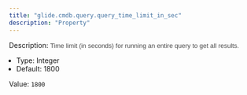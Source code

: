 ```yaml
---
title: "glide.cmdb.query.query_time_limit_in_sec"
description: "Property"
---
```


Description: <span style = 'font-family: Arial; font-size: 13px; color: #4a4a4a;'>Time limit (in seconds) for running an entire query to get all results.<ul style='margin: 0px; padding-left:15px;'><li>Type: Integer</li><li>Default: 1800</li></ul></span>

Value: `1800`